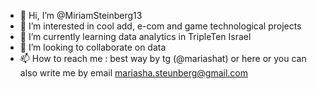 - 👋 Hi, I’m @MiriamSteinberg13
- 👀 I’m interested in cool add, e-com and game technological projects
- 🌱 I’m currently learning data analytics in TripleTen Israel
- 💞️ I’m looking to collaborate on data 
- 📫 How to reach me : best way by tg (@mariashat) or here or you can also write me by email mariasha.steunberg@gmail.com

<!---
MiriamSteinberg13/MiriamSteinberg13 is a ✨ special ✨ repository because its `README.md` (this file) appears on your GitHub profile.
You can click the Preview link to take a look at your changes.
--->
